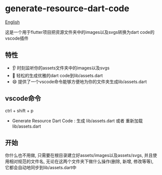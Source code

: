 # generate-resource-dart-code

[English](https://github.com/swordjs/generate-resource-dart-code/blob/main/README.md)

这是一个用于flutter项目把资源文件夹中的images以及svgs转换为dart code的vscode插件

## 特性

- 👂 时刻监听你的assets文件夹中的images以及svgs
- 🛞 轻松的生成优雅的dart code到lib/assets.dart
- 😄 提供了一个vscode命令能够方便地为你的文件夹生成lib/assets.dart

## vscode命令

ctrl + shift + p

- Generate Resource Dart Code : 生成 lib/assets.dart 或者 重新加载 lib/assets.dart

## 开始

你什么也不用做, 只需要在根目录建立好assets/images以及assets/svgs, 并且使用相对规范的文件名, 无论在这两个文件夹下做什么操作(删除, 新增, 修改等等), 它都会自动地同步到lib/assets.dart中
